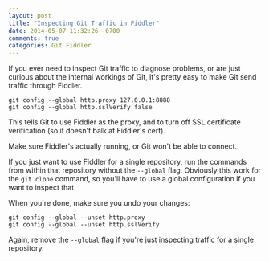 ```yaml
---
layout: post
title: "Inspecting Git Traffic in Fiddler"
date: 2014-05-07 11:32:26 -0700
comments: true
categories: Git Fiddler 
---
```


If you ever need to inspect Git traffic to diagnose problems, or are just curious about the internal workings of Git, it's pretty easy to make Git send traffic through Fiddler.

```
git config --global http.proxy 127.0.0.1:8888
git config --global http.sslVerify false
```

This tells Git to use Fiddler as the proxy, and to turn off SSL certificate verification (so it doesn't balk at Fiddler's cert).

Make sure Fiddler's actually running, or Git won't be able to connect.

If you just want to use Fiddler for a single repository, run the commands from within that repository without the `--global` flag. Obviously this work for the `git clone` command, so you'll have to use a global configuration if you want to inspect that.

When you're done, make sure you undo your changes:

```
git config --global --unset http.proxy
git config --global --unset http.sslVerify
```

Again, remove the `--global` flag if you're just inspecting traffic for a single repository.
